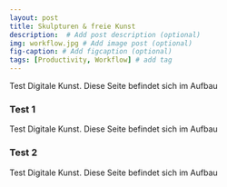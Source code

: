 ```yaml
---
layout: post
title: Skulpturen & freie Kunst
description:  # Add post description (optional)
img: workflow.jpg # Add image post (optional)
fig-caption: # Add figcaption (optional)
tags: [Productivity, Workflow] # add tag
---
```


Test Digitale Kunst. Diese Seite befindet sich im Aufbau 

###  Test 1
Test Digitale Kunst. Diese Seite befindet sich im Aufbau 

###  Test 2
Test Digitale Kunst. Diese Seite befindet sich im Aufbau 
